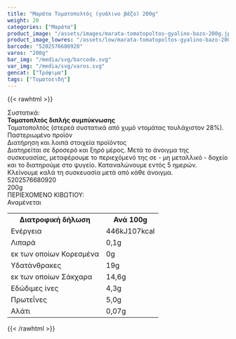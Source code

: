 ```yaml
---
title: "Μαράτα Τοματοπολτός (γυάλινο βάζο) 200g"
weight: 20
categories: ["Μαράτα"]
product_image: "/assets/images/marata-tomatopoltos-gyalino-bazo-200g.jpg"
product_image_lowres: "/assets/low/marata-tomatopoltos-gyalino-bazo-200g.jpg"
barcode: "5202576680920"
varos: "200g"
bar_img: "/media/svg/barcode.svg"
var_img: "/media/svg/varos.svg"
gencat: ["Τρόφιμα"]
tags: ["Τοματοειδή"]
---
```

{{< rawhtml >}}

<div class="sload361"><div class="product"><div id="sistatika">Συστατικά:</div><div class="alltext"><b>Τοματοπλτός διπλής συμπύκνωσης</b><br>Τοματοπολτός (στερεά συστατικά από χυμό ντομάτας τουλάχιστον 28%).<br>Παστεριωμένο προϊόν</div><div id="loipa">Διατήρηση και λοιπά στοιχεία προϊόντος</div><div class="alltext">Διατηρείται σε δροσερό και ξηρό μέρος. Μετά το άνοιγμα της συσκευασίας, μεταφέρουμε το περιεχόμενό της σε - μη μεταλλικό - δοχείο και το διατηρούμε στο ψυγείο. Καταναλώνουμε εντός 5 ημερών. Κλείνουμε καλά τη συσκευασία μετά από κάθε άνοιγμα.</div><div id="barcode"><div id="barimage1"></div><span id="bartext">5202576680920</span></div><div id="varos"><div id="varosimage1"></div><span id="varostext">200g</span></div><div id="kivotio">ΠΕΡΙΕΧΟΜΕΝΟ ΚΙΒΩΤΙΟΥ:<br>Αναμένεται</div><div class="tabout"><table id="diatable"><tbody><tr><th>Διατροφική δήλωση</th><th>Ανά 100g</th></tr><tr><td class="texr2">Ενέργεια</td><td class="texr">446kJ107kcal</td></tr><tr><td class="texr2">Λιπαρά</td><td class="texr">0,1g</td></tr><tr><td class="gray">εκ των οποίων Κορεσµένα</td><td class="gray2">0g</td></tr><tr><td class="texr2">Yδατάνθρακες</td><td class="texr">19g</td></tr><tr><td class="gray">εκ των οποίων Σάκχαρα</td><td class="gray2">14,6g</td></tr><tr><td class="texr2">Eδώδιμες ίνες</td><td class="texr">4,3g</td></tr><tr><td class="texr2">Πρωτεΐνες</td><td class="texr">5,0g</td></tr><tr><td class="texr2">Αλάτι</td><td class="texr">0,07g</td></tr></tbody></table></div><div class="pimg"></div></div></div>
{{< /rawhtml >}}


